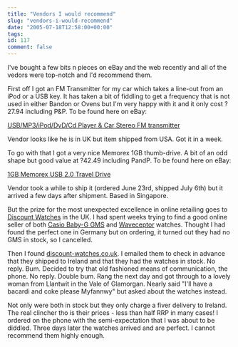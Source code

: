 ```yaml
---
title: "Vendors I would recommend"
slug: "vendors-i-would-recommend"
date: "2005-07-18T12:58:00+00:00"
tags:
id: 117
comment: false
---
```


<div style="clear:both;"></div>I've bought a few bits n pieces on eBay and the web recently and all of the vedors were top-notch and I'd recommend them.

First off I got an FM Transmitter for my car which takes a line-out from an iPod or a USB key. It has taken a bit of fiddling to get a frequency that is not used in either Bandon or Ovens but I'm very happy with it and it only cost ?27.94 including P&P. To be found here on eBay:

[USB/MP3/iPod/DvD/Cd Player & Car Stereo FM transmitter](http://cgi.ebay.co.uk/ws/eBayISAPI.dll?ViewItemanditem=5782285324)

Vendor looks like he is in UK but item shipped from USA. Got it in a week.

To go with that I got a very nice Memorex 1GB thumb-drive. A bit of an odd shape but good value at ?42.49 including PandP. To be found here on eBay:

[1GB Memorex USB 2.0 Travel Drive](http://cgi.ebay.co.uk/ws/eBayISAPI.dll?ViewItemanditem=5210125567)

Vendor took a while to ship it (ordered June 23rd, shipped July 6th) but it arrived a few days after shipment. Based in Singapore.

But the prize for the most unexpected excellence in online retailing goes to [Discount Watches](http://discount-watches.co.uk/index.htm) in the UK. I had spent weeks trying to find a good online seller of both [Casio Baby-G GMS](http://discount-watches.co.uk/cat7_1.htm) and [Waveceptor](http://discount-watches.co.uk/cat60_1.htm) watches. Thought I had found the perfect one in Germany but on ordering, it turned out they had no GMS in stock, so I cancelled.

Then I found [discount-watches.co.uk](http://discount-watches.co.uk/). I emailed them to check in advance that they shipped to Ireland and that they had the watches in stock. No reply. Bum. Decided to try that old fashioned means of communication, the phone. No reply. Double bum. Rang the next day and got through to a lovely woman from Llantwit in the Vale of Glamorgan. Nearly said "I'll have a bacardi and coke please Myfannwy" but asked about the watches instead.

Not only were both in stock but they only charge a fiver delivery to Ireland. The real clincher tho is their prices - less than half RRP in many cases! I ordered on the phone with the semi-expectation that I was about to be diddled. Three days later the watches arrived and are perfect. I cannot recommend them highly enough.<div style="clear:both; padding-bottom: 0.25em;"></div>
